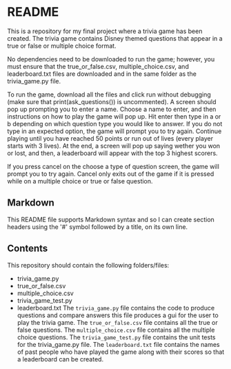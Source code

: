 # README

This is a repository for my final project where a trivia game has been created.
The trivia game contains Disney themed questions that appear in a true or false
or multiple choice format. 

No dependencies need to be downloaded to run the game; however, you must ensure 
that the true_or_false.csv, multiple_choice.csv, and leaderboard.txt files are 
downloaded and in the same folder as the trivia_game.py file.

To run the game, download all the files and click run without debugging (make 
sure that print(ask_questions()) is uncommented). A screen should pop up prompting 
you to enter a name. Choose a name to enter, and then instructions on how to play 
the game will pop up. Hit enter then type in a or b depending on which question type 
you would like to answer. If you do not type in an expected option, the game will 
prompt you to try again. Continue playing until you have reached 50 points or run 
out of lives (every player starts with 3 lives). At the end, a screen will pop up 
saying wether you won or lost, and then, a leaderboard will appear with the top 3 
highest scorers. 

If you press cancel on the choose a type of question screen, the game will prompt
you to try again. Cancel only exits out of the game if it is pressed while on a 
multiple choice or true or false question. 

## Markdown

This README file supports Markdown syntax and so I can create
section headers using the '#' symbol followed by a title, on its own line.

## Contents

This repository should contain the following folders/files:
- trivia_game.py
- true_or_false.csv
- multiple_choice.csv
- trivia_game_test.py
- leaderboard.txt
The `trivia_game.py` file contains the code to produce questions and compare answers
this file produces a gui for the user to play the trivia game. 
The `true_or_false.csv` file contains all the true or false questions.
The `multiple_choice.csv` file contains all the multiple choice questions.
The `trivia_game_test.py` file contains the unit tests for the trivia_game.py file.
The `leaderboard.txt` file contains the names of past people who have played the game
along with their scores so that a leaderboard can be created.
